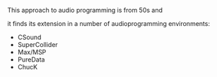 This approach to audio programming is from 50s and

it finds its extension in a number of audioprogramming environments:

+ CSound
+ SuperCollider
+ Max/MSP
+ PureData
+ ChucK
